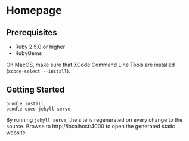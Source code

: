 # Homepage

## Prerequisites

* Ruby 2.5.0 or higher
* RubyGems

On MacOS, make sure that XCode Command Line Tools are installed (`xcode-select --install`).

## Getting Started

```shell
bundle install
bundle exec jekyll serve
```

By running `jekyll serve`, the site is regenerated on every change to the source.
Browse to http://localhost:4000 to open the generated static website.

